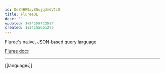 ```yaml
---
id: OeZ4HRUavBGujqJm6VGzO
title: FlureeQL
desc: ''
updated: 1634255722537
created: 1634255661275
---
```


Fluree's native, JSON-based query language

[Fluree docs](https://docs.flur.ee/docs/1.0.0/query/overview)

----

[[languages]]
